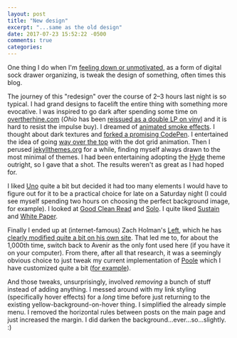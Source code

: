 ```yaml
---
layout: post
title: "New design"
excerpt: "...same as the old design"
date: 2017-07-23 15:52:22 -0500
comments: true
categories: 
---
```


One thing I do when I'm [feeling down or unmotivated]({{site.baseurl}}/2017/07/22/summertime-blues.html), as a form of digital sock drawer organizing, is tweak the design of something, often times this blog. 

The journey of this "redesign" over the course of 2&ndash;3 hours last night is so typical. I had grand designs to facelift the entire thing with something more evocative. I was inspired to go dark after spending some time on [overtherhine.com](http://overtherhine.com/) (_Ohio_ has been [reissued as a double LP on vinyl](http://stores.portmerch.com/overtherhine/featured-products/ohio-2lp.html) and it is hard to resist the impulse buy). I dreamed of [animated smoke effects](https://codepen.io/teolitto/pen/KwOVvL). I thought about dark textures and [forked a promising CodePen](https://codepen.io/dealingwith/pen/KvPJja). I entertained the idea of going [way over the top](https://codepen.io/maicodes/pen/RPeMYj) with the dot grid animation. Then I perused [jekyllthemes.org](http://jekyllthemes.org/) for a while, finding myself always drawn to the most minimal of themes. I had been entertaining adopting the [Hyde](http://hyde.getpoole.com/) theme outright, so I gave that a shot. The results weren't as great as I had hoped for. 

I liked [Uno](http://joshgerdes.com/jekyll-uno/) quite a bit but decided it had too many elements I would have to figure out for it to be a practical choice for late on a Saturday night (I could see myself spending two hours on choosing the perfect background image, for example). I looked at [Good Clean Read](http://www.adamdueck.com/good-clean-read/) and [Solo](http://chibicode.github.io/solo/). I quite liked [Sustain](https://github.com/biomadeira/sustain) and [White Paper](http://vinitkumar.me/white-paper/). 

Finally I ended up at (internet-famous) Zach Holman's [Left](https://github.com/holman/left), which he has [clearly modified quite a bit on his own site](https://zachholman.com/). That led me to, for about the 1,000th time, switch back to Avenir as the only font used here (if you have it on your computer). From there, after all that research, it was a seemingly obvious choice to just tweak my current implementation of [Poole](http://getpoole.com/) which I have customized quite a bit ([for example](https://github.com/dealingwith/poole/blob/master/index.html#L15-L21)). 

And those tweaks, unsurprisingly, involved _removing_ a bunch of stuff instead of adding anything. I messed around with my link styling (specifically hover effects) for a _long_ time before just returning to the existing yellow-background-on-hover thing. I simplified the already simple menu. I removed the horizontal rules between posts on the main page and just increased the margin. I did darken the background...ever...so...slightly. :)
